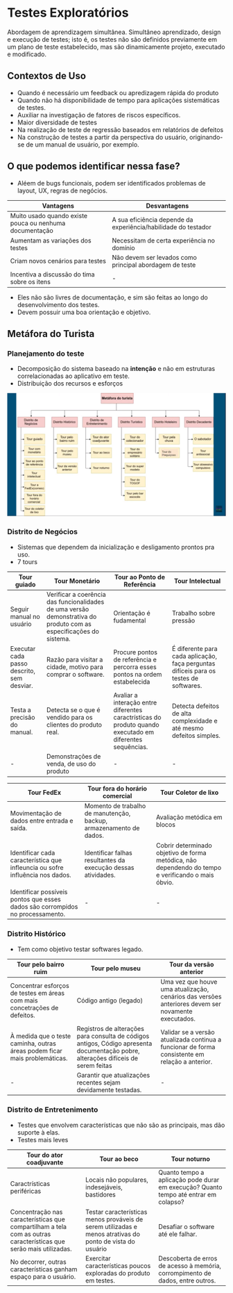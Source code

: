 # Testes Exploratórios

Abordagem de aprendizagem simultânea. Simultâneo aprendizado, design e execução de testes; isto é, os testes não são definidos previamente em um plano de teste estabelecido, mas são dinamicamente projeto, executado e modificado.

## Contextos de Uso
* Quando é necessário um feedback ou apredizagem rápida do produto
* Quando não há disponibilidade de tempo para aplicações sistemáticas de testes.
* Auxiliar na investigação de fatores de riscos específicos.
* Maior diversidade de testes
* Na realização de teste de regressão baseados em relatórios de defeitos
* Na construção de testes a partir da perspectiva do usuário, originando-se de um manual de usuário, por exemplo.

## O que podemos identificar nessa fase?
* Aléem de bugs funcionais, podem ser identificados problemas de layout, UX, regras de negócios.

| Vantagens | Desvantagens |
|-----------|--------------|
| Muito usado quando existe pouca ou nenhuma documentação | A sua eficiência depende da experiência/habilidade do testador |
| Aumentam as variações dos testes | Necessitam de certa experiência no domínio |
| Criam novos cenários para testes | Não devem ser levados como principal abordagem de teste |
| Incentiva a discussão do tima sobre os itens | - |

* Eles não são livres de documentação, e sim são feitas ao longo do desenvolvimento dos testes.
* Devem possuir uma boa orientação e objetivo.


## Metáfora do Turista

### Planejamento do teste
* Decomposição do sistema baseado na **intenção** e não em estruturas correlacionadas ao aplicativo em teste.
* Distribuição dos recursos e esforços

![turista](../assets/metaforaTurista.png)

### Distrito de Negócios
* Sistemas que dependem da inicialização e desligamento prontos pra uso.
* 7 tours

| Tour guiado | Tour Monetário | Tour ao Ponto de Referência | Tour Intelectual |
|-------------|----------------|-----------------------------|------------------|
| Seguir manual no usuário | Verificar a coerência das funcionalidades de uma versão demonstrativa do produto com as especificações do sistema. | Orientação é fudamental | Trabalho sobre pressão |
| Executar cada passo descrito, sem desviar. | Razão para visitar a cidade, motivo para comprar o software. | Procure pontos de referência e percorra esses pontos na ordem estabelecida | É diferente para cada aplicação, faça perguntas difíceis para os testes de softwares. |
| Testa a precisão do manual. | Detecta se o que é vendido para os clientes do produto real. | Avaliar a interação entre diferentes caractrísticas do produto quando executado em diferentes sequências. | Detecta defeitos de alta complexidade e até mesmo defeitos simples. |
| - | Demonstrações de venda, de uso do produto | - | - |


| Tour FedEx | Tour fora do horário comercial | Tour Coletor de lixo |
|------------|--------------------------------|----------------------|
| Movimentação de dados entre entrada e saída. | Momento de trabalho de manutenção, backup, armazenamento de dados. | Avaliação metódica em blocos |
| Identificar cada característica que infleuncia ou sofre influência nos dados. | Identificar falhas resultantes da execução dessas atividades. | Cobrir determinado objetivo de forma metódica, não dependendo do tempo e verificando o mais óbvio. |
| Identificar possíveis pontos que esses dados são corrompidos no processamento. | - | - |

### Distrito Histórico
* Tem como objetivo testar softwares legado.

| Tour pelo bairro ruim | Tour pelo museu | Tour da versão anterior |
|-----------------------|-----------------|-------------------------|
| Concentrar esforços de testes em áreas com mais concetrações de defeitos. | Código antigo (legado) | Uma vez que houve uma atualização, cenários das versões anteriores devem ser novamente executados. |
| À medida que o teste caminha, outras áreas podem ficar mais problemáticas. | Registros de alterações para consulta de códigos antigos, Código apresenta documentação pobre, alterações difíceis de serem feitas | Validar se a versão atualizada continua a funcionar de forma consistente em relação a anterior. |
| - | Garantir que atualizações recentes sejam devidamente testadas. | - |

### Distrito de Entretenimento

* Testes que envolvem características que não são as principais, mas dão suporte à elas.
* Testes mais leves

| Tour do ator coadjuvante | Tour ao beco | Tour noturno |
|--------------------------|--------------|--------------|
| Caractrísticas periféricas | Locais não populares, indesejáveis, bastidores | Quanto tempo a aplicação pode durar em execução? Quanto tempo até entrar em colapso? |
| Concentração nas características que compartilham a tela com as outras características que serão mais utilizadas. | Testar características menos prováveis de serem utilizadas e menos atrativas do ponto de vista do usuário | Desafiar o software até ele falhar. |
| No decorrer, outras características ganham espaço para o usuário. | Exercitar características poucos exploradas do produto em testes. | Descoberta de erros de acesso à memória, corrompimento de dados, entre outros. |

